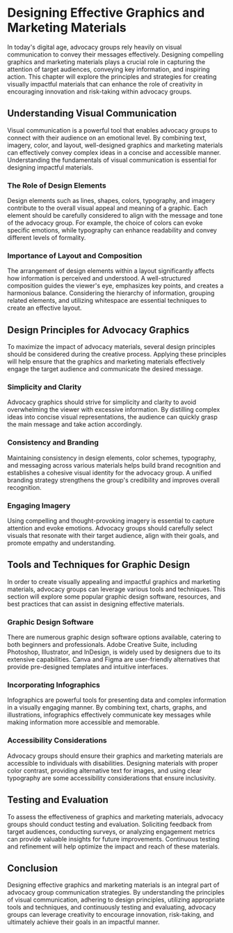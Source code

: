 Designing Effective Graphics and Marketing Materials
===============================================================

In today's digital age, advocacy groups rely heavily on visual communication to convey their messages effectively. Designing compelling graphics and marketing materials plays a crucial role in capturing the attention of target audiences, conveying key information, and inspiring action. This chapter will explore the principles and strategies for creating visually impactful materials that can enhance the role of creativity in encouraging innovation and risk-taking within advocacy groups.

Understanding Visual Communication
--------------------------------------

Visual communication is a powerful tool that enables advocacy groups to connect with their audience on an emotional level. By combining text, imagery, color, and layout, well-designed graphics and marketing materials can effectively convey complex ideas in a concise and accessible manner. Understanding the fundamentals of visual communication is essential for designing impactful materials.

### The Role of Design Elements

Design elements such as lines, shapes, colors, typography, and imagery contribute to the overall visual appeal and meaning of a graphic. Each element should be carefully considered to align with the message and tone of the advocacy group. For example, the choice of colors can evoke specific emotions, while typography can enhance readability and convey different levels of formality.

### Importance of Layout and Composition

The arrangement of design elements within a layout significantly affects how information is perceived and understood. A well-structured composition guides the viewer's eye, emphasizes key points, and creates a harmonious balance. Considering the hierarchy of information, grouping related elements, and utilizing whitespace are essential techniques to create an effective layout.

Design Principles for Advocacy Graphics
-------------------------------------------

To maximize the impact of advocacy materials, several design principles should be considered during the creative process. Applying these principles will help ensure that the graphics and marketing materials effectively engage the target audience and communicate the desired message.

### Simplicity and Clarity

Advocacy graphics should strive for simplicity and clarity to avoid overwhelming the viewer with excessive information. By distilling complex ideas into concise visual representations, the audience can quickly grasp the main message and take action accordingly.

### Consistency and Branding

Maintaining consistency in design elements, color schemes, typography, and messaging across various materials helps build brand recognition and establishes a cohesive visual identity for the advocacy group. A unified branding strategy strengthens the group's credibility and improves overall recognition.

### Engaging Imagery

Using compelling and thought-provoking imagery is essential to capture attention and evoke emotions. Advocacy groups should carefully select visuals that resonate with their target audience, align with their goals, and promote empathy and understanding.

Tools and Techniques for Graphic Design
-------------------------------------------

In order to create visually appealing and impactful graphics and marketing materials, advocacy groups can leverage various tools and techniques. This section will explore some popular graphic design software, resources, and best practices that can assist in designing effective materials.

### Graphic Design Software

There are numerous graphic design software options available, catering to both beginners and professionals. Adobe Creative Suite, including Photoshop, Illustrator, and InDesign, is widely used by designers due to its extensive capabilities. Canva and Figma are user-friendly alternatives that provide pre-designed templates and intuitive interfaces.

### Incorporating Infographics

Infographics are powerful tools for presenting data and complex information in a visually engaging manner. By combining text, charts, graphs, and illustrations, infographics effectively communicate key messages while making information more accessible and memorable.

### Accessibility Considerations

Advocacy groups should ensure their graphics and marketing materials are accessible to individuals with disabilities. Designing materials with proper color contrast, providing alternative text for images, and using clear typography are some accessibility considerations that ensure inclusivity.

Testing and Evaluation
--------------------------

To assess the effectiveness of graphics and marketing materials, advocacy groups should conduct testing and evaluation. Soliciting feedback from target audiences, conducting surveys, or analyzing engagement metrics can provide valuable insights for future improvements. Continuous testing and refinement will help optimize the impact and reach of these materials.

Conclusion
----------

Designing effective graphics and marketing materials is an integral part of advocacy group communication strategies. By understanding the principles of visual communication, adhering to design principles, utilizing appropriate tools and techniques, and continuously testing and evaluating, advocacy groups can leverage creativity to encourage innovation, risk-taking, and ultimately achieve their goals in an impactful manner.
